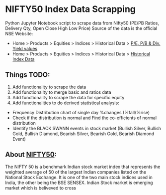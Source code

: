 # NIFTY50 Index Data Scrapping
Python Jupyter Notebook script to scrape data from Nifty50 (PE/PB Ratios, Delivery Qty, Open Close High Low Price)
Source of the data is the official NSE Website:
* Home > Products > Equities > Indices > Historical Data > [P/E, P/B & Div. Yield values](https://www1.nseindia.com/products/content/equities/indices/historical_pepb.htm)
* Home > Products > Equities > Indices > Historical Data > [Historical Index Data](https://www1.nseindia.com/products/content/equities/indices/historical_index_data.htm)
 
## Things TODO: 
1. Add functionality to scrape the data 
2. Add functionality to merge basic and ratios data
3. Add functionality to scrape the data for specific equity   
4. Add functionalities to do derived statistical analysis: 
  * Frequency Distribution chart of single day %changes (%fall/%rise)
  * Check if the distribution is normal and Find the co-efficients of normal distribution 
  * Identify the BLACK SWANN events in stock market (Bullish Silver, Bullish Gold, Bullish Diamond, Bearish Silver, Bearish Gold, Bearish Diamond Event)


## About [NIFTY50](https://www.nseindia.com/national-stock-exchange/about-nse-company): 

The NIFTY 50 is a benchmark Indian stock market index that represents the weighted average of 50 of the largest Indian companies listed on the National Stock Exchange. It is one of the two main stock indices used in India, the other being the BSE SENSEX. Indian Stock market is emerging market which is beliveved to cross 
